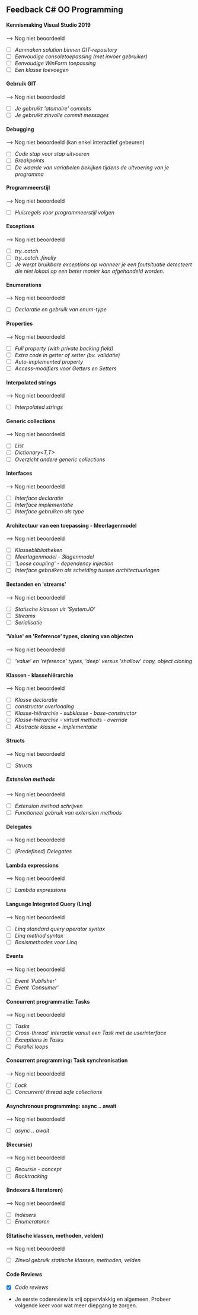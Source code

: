 
## Feedback C# OO Programming


#### Kennismaking Visual Studio 2019

--> Nog niet beoordeeld

- [ ] *Aanmaken solution binnen GIT-repository*
- [ ] *Eenvoudige consoletoepassing (met invoer gebruiker)*
- [ ] *Eenvoudige WinForm toepassing*
- [ ] *Een klasse toevoegen*

#### Gebruik GIT

--> Nog niet beoordeeld

- [ ] *Je gebruikt 'atomaire' commits*
- [ ] *Je gebruikt zinvolle commit messages*

#### Debugging

--> Nog niet beoordeeld (kan enkel interactief gebeuren)

- [ ] *Code stap voor stap uitvoeren*
- [ ] *Breakpoints*
- [ ] *De waarde van variabelen bekijken tijdens de uitvoering van je programma*

#### Programmeerstijl

--> Nog niet beoordeeld

- [ ] *Huisregels voor programmeerstijl volgen*
 
#### Exceptions

--> Nog niet beoordeeld

- [ ] *try..catch*
- [ ] *try..catch..finally*
- [ ] *Je werpt bruikbare exceptions op wanneer je een foutsituatie detecteert die niet lokaal op een beter manier kan afgehandeld worden.*

#### Enumerations

--> Nog niet beoordeeld

- [ ] *Declaratie en gebruik van enum-type*
 
#### Properties

--> Nog niet beoordeeld

- [ ] *Full property (with private backing field)*
- [ ] *Extra code in getter of setter (bv. validatie)*
- [ ] *Auto-implemented property*
- [ ] *Access-modifiers voor Getters en Setters*

#### Interpolated strings

--> Nog niet beoordeeld

- [ ] *Interpolated strings*

#### Generic collections

--> Nog niet beoordeeld

- [ ] *List<T>*
- [ ] *Dictionary<T,T>*
- [ ] *Overzicht andere generic collections*

#### Interfaces

--> Nog niet beoordeeld

- [ ] *Interface declaratie*
- [ ] *Interface implementatie*
- [ ] *Interface gebruiken als type*

#### Architectuur van een toepassing - Meerlagenmodel

--> Nog niet beoordeeld

- [ ] *Klasseblibliotheken*
- [ ] *Meerlagenmodel - 3lagenmodel*
- [ ] *'Loose coupling' - dependency injection*
- [ ] *Interface gebruiken als scheiding tussen architectuurlagen*

#### Bestanden en 'streams'

--> Nog niet beoordeeld

- [ ] *Statische klassen uit 'System.IO'*
- [ ] *Streams*
- [ ] *Serialisatie*

#### 'Value' en 'Reference' types, cloning van objecten

--> Nog niet beoordeeld

- [ ] *'value' en 'reference' types, 'deep' versus 'shallow' copy, object cloning*

#### Klassen - klassehiërarchie

--> Nog niet beoordeeld

- [ ] *Klasse declaratie*
- [ ] *constructor overloading*
- [ ] *Klasse-hiërarchie - subklasse - base-constructor*
- [ ] *Klasse-hiërarchie - virtual methods - override*
- [ ] *Abstracte klasse + implementatie*

#### Structs

--> Nog niet beoordeeld

- [ ] *Structs*

##### Extension methods

--> Nog niet beoordeeld

- [ ] *Extension method schrijven*
- [ ] *Functioneel gebruik van extension methods*

#### Delegates

--> Nog niet beoordeeld

- [ ] *(Predefined) Delegates*

#### Lambda expressions

--> Nog niet beoordeeld

- [ ] *Lambda expressions*

#### Language Integrated Query (Linq)

--> Nog niet beoordeeld

- [ ] *Linq standard query operator syntax*
- [ ] *Linq method syntax*
- [ ] *Basismethodes voor Linq*

#### Events

--> Nog niet beoordeeld

- [ ] *Event 'Publisher'*
- [ ] *Event 'Consumer'*

#### Concurrent programmatie: Tasks

--> Nog niet beoordeeld

- [ ] *Tasks*
- [ ] *Cross-thread' interactie vanuit een Task met de userinterface*
- [ ] *Exceptions in Tasks*
- [ ] *Parallel loops*
 
#### Concurrent programming: Task synchronisation

--> Nog niet beoordeeld

- [ ] *Lock*
- [ ] *Concurrent/ thread safe collections*

#### Asynchronous programming: async .. await

--> Nog niet beoordeeld

- [ ] *async .. await*

#### (Recursie)

--> Nog niet beoordeeld

- [ ] *Recursie - concept*
- [ ] *Backtracking*

#### (Indexers & Iteratoren)
 
--> Nog niet beoordeeld

- [ ] *Indexers*
- [ ] *Enumeratoren*

#### (Statische klassen, methoden, velden)

--> Nog niet beoordeeld

- [ ] *Zinvol gebruik statische klassen, methoden, velden*

#### Code Reviews

- [x] *Code reviews*

* Je eerste codereview is vrij oppervlakkig en algemeen. Probeer volgende keer voor wat meer diepgang te zorgen.
